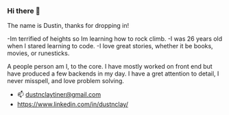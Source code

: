 ### Hi there 👋

The name is Dustin, thanks for dropping in!

-Im terrified of heights so Im learning how to rock climb.
-I was 26 years old when I stared learning to code.
-I love great stories, whether it be books, movies, or runesticks.

A people person am I, to the core. I have mostly worked on front end but have produced a few backends in my day.
  I have a gret attention to detail,
    I never misspell,
      and love problem solving.

- 📫 dustnclaytiner@gmail.com
- https://www.linkedin.com/in/dustnclay/

